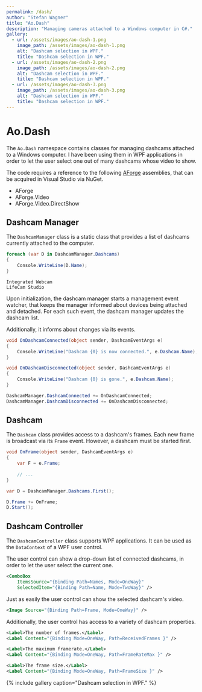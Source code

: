 ```yaml
---
permalink: /dash/
author: "Stefan Wagner"
title: "Ao.Dash"
description: "Managing cameras attached to a Windows computer in C#."
gallery:
  - url: /assets/images/ao-dash-1.png
    image_path: /assets/images/ao-dash-1.png
    alt: "Dashcam selection in WPF."
    title: "Dashcam selection in WPF."
  - url: /assets/images/ao-dash-2.png
    image_path: /assets/images/ao-dash-2.png
    alt: "Dashcam selection in WPF."
    title: "Dashcam selection in WPF."
  - url: /assets/images/ao-dash-3.png
    image_path: /assets/images/ao-dash-3.png
    alt: "Dashcam selection in WPF."
    title: "Dashcam selection in WPF."
---
```


# Ao.Dash

The `Ao.Dash` namespace contains classes for managing dashcams attached to a Windows computer. I have been using them in WPF applications in order to let the user select one out of many dashcams whose video to show. 

The code requires a reference to the following [AForge](https://en.wikipedia.org/wiki/AForge.NET) assemblies, that can be acquired in Visual Studio via NuGet.

- AForge
- AForge.Video
- AForge.Video.DirectShow

## Dashcam Manager

The `DashcamManager` class is a static class that provides a list of dashcams currently attached to the computer.

```csharp
foreach (var D in DashcamManager.Dashcams)
{
    Console.WriteLine(D.Name);
}
```

```console
Integrated Webcam
LifeCam Studio
```

Upon initialization, the dashcam manager starts a management event watcher, that keeps the manager informed about devices being attached and detached. For each such event, the dashcam manager updates the dashcam list.

Additionally, it informs about changes via its events.

```csharp
void OnDashcamConnected(object sender, DashcamEventArgs e)
{
    Console.WriteLine("Dashcam {0} is now connected.", e.Dashcam.Name);
}

void OnDashcamDisconnected(object sender, DashcamEventArgs e)
{
    Console.WriteLine("Dashcam {0} is gone.", e.Dashcam.Name);
}

```

```csharp
DashcamManager.DashcamConnected += OnDashcamConnected;
DashcamManager.DashcamDisconnected += OnDashcamDisconnected;
```

## Dashcam

The `Dashcam` class provides access to a dashcam's frames. Each new frame is broadcast via its `Frame` event. However, a dashcam must be started first.

```csharp
void OnFrame(object sender, DashcamEventArgs e)
{
    var F = e.Frame;
    
    // ...
}
```

```csharp
var D = DashcamManager.Dashcams.First();

D.Frame += OnFrame;
D.Start();
```

## Dashcam Controller

The `DashcamController` class supports WPF applications. It can be used as the `DataContext` of a WPF user control.

The user control can show a drop-down list of connected dashcams, in order to let the user select the current one.

```xml
<ComboBox
    ItemsSource="{Binding Path=Names, Mode=OneWay}" 
    SelectedItem="{Binding Path=Name, Mode=TwoWay}" />
```

Just as easily the user control can show the selected dashcam's video.

```xml
<Image Source="{Binding Path=Frame, Mode=OneWay}" />
```

Additionally, the user control has access to a variety of dashcam properties.

```xml
<Label>The number of frames.</Label>
<Label Content="{Binding Mode=OneWay, Path=ReceivedFrames }" />

<Label>The maximum framerate.</Label>
<Label Content="{Binding Mode=OneWay, Path=FrameRateMax }" />

<Label>The frame size.</Label>
<Label Content="{Binding Mode=OneWay, Path=FrameSize }" />
```

{% include gallery caption="Dashcam selection in WPF." %}
